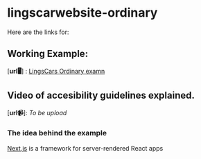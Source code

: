 # lingscarwebsite-ordinary

Here are the links for:

## Working Example:
[**url🖥️**] : [LingsCars Ordinary examn](https://lingscarwebsite-ordinary-mmf6oq151.vercel.app/)

## Video of accesibility guidelines explained.

[**url📹**]: _To be upload_
### The idea behind the example

[Next.js](https://github.com/zeit/next.js) is a framework for server-rendered React apps
